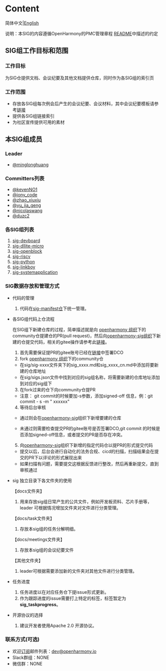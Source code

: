 # 	Content

简体中文|[English](./README.en.md)

说明：本SIG的内容遵循OpenHarmony的PMC管理章程 [README](/zh/pmc.md)中描述的约定

## SIG组工作目标和范围

### 工作目标

为SIG仓提供文档、会议纪要及其他文档提供仓库，同时作为各SIG组的索引页

### 工作范围

* 存放各SIG组每次例会后产生的会议纪要、会议材料，其中会议纪要模板请参考[链接](https://gitee.com/openharmony/community/tree/master/sig/sig-template/meetings)
* 提供各SIG组链接索引
* 为社区宣传提供可用的素材

## 本SIG组成员

### Leader

- [@minglonghuang ](https://gitee.com/minglonghuang)

### Committers列表

- [@kevenNO1](https://gitee.com/kevenNO1)
- [@jony_code](https://gitee.com/jony_code)
- [@zhao_xiuxiu](https://gitee.com/zhao_xiuxiu)
- [@yu_jia_geng](https://gitee.com/yu_jia_geng)
- [@nicolaswang](https://gitee.com/nicolaswang)
- [@duzc2](https://gitee.com/duzc2)

###  各SIG组列表

1. [sig-devboard](https://gitee.com/openharmony/community/blob/master/sig/sig-devboard/sig_devboard.md)
2. [sig-dllite-micro](https://gitee.com/openharmony/community/blob/master/sig/sig-dllite-micro/sig_dllite_micro.md)
3. [sig-openblock](https://gitee.com/openharmony/community/blob/master/sig/sig-openblock/sig_openblock.md)
4. [sig-riscv](https://gitee.com/openharmony/community/blob/master/sig/sig-riscv/sig-riscv.md)
5. [sig-python](https://gitee.com/openharmony/community/blob/master/sig/sig-python/sig-python_cn.md)
6. [sig-linkboy](https://gitee.com/openharmony/community/blob/master/sig/sig-linkboy/sig_linkboy_cn.md)
7. [sig-systemapplication]( https://gitee.com/openharmony/community/blob/master/sig/sig-systemapplications/sig_systemapplications_cn.md)

### SIG数据存放和管理方式
* 代码的管理
  1. 代码在[sig-manifest仓](https://gitee.com/openharmony-sig/manifest)下统一管理。
  
* 各SIG组代码上仓流程

  在SIG组下新建仓库的过程，简单描述就是向 [openharmony 组织](https://gitee.com/openharmony)下的community仓提建仓的PR(pull request)，然后向[openharmony-sig组织](https://gitee.com/openharmony-sig)下新建的仓提交代码，相关的gitee操作请参考此[链接](https://gitee.com/help/articles/4128#article-header0)。

  1. 首先需要保证提PR的gitee账号已经在[链接](https://dco.openharmony.io/sign/Z2l0ZWUlMkZvcGVuX2hhcm1vbnk=)中签署DCO
  2. fork [openharmony 组织](https://gitee.com/openharmony)下的community仓

    * 在sig/sig-xxxx文件夹下的sig_xxxx.md和sig_xxxx_cn.md中添加将要新建的仓库地址
    * 在sig/sigs.json文件中找到对应的sig组名称，将需要新建的仓库地址添加到对应的sig组下
  3. 在fork过来的仓下向community仓提PR
    * 注意： git commit的时候要加-s参数，添加signed-off 信息，例：git commit - s  -m " xxxxxx"
  4. 等待后台审核

    * 通过则会在[openharmony-sig](https://gitee.com/openharmony-sig)组织下新增要建的仓库

    * 未通过则需要检查提交PR的gitee账号是否签署DCO,git commit  的时候是否添加signed-off信息，或者提交的PR是否存在冲突。

  5. 向[openharmony-sig](https://gitee.com/openharmony-sig)组织下新增的指定代码仓以提PR的形式提交代码

    * 提交以后，后台会进行自动化的法务合规、cicd的扫描，扫描结果会在提交的PR下以评论的形式展现出来
    * 如果扫描有问题，需要提交这根据反馈进行整改，然后再重新提交，直到审核通过
* sig 独立目录下各文件夹的使用

  【docs文件夹】

  1. 用来存放sig组日常产生的公共文件，例如开发板资料、芯片手册等，leader 可根据情况增加文件夹对文件进行分类管理。

  【docs/task文件夹】

  1. 存放本sig组的任务分解明细。

  【docs/meetings文件夹】
  
  1. 存放本sig组的会议纪要文件

  【其他文件夹】

  1. leader可根据需要添加新的文件夹对其他文件进行分类管理。

* 任务进度

  1. 任务进度以在对应任务仓下提issue形式更新。
  1. 作为跟踪进度的issue需要打上特定的标签，标签暂定为 **sig_taskprogress**。

* 开源协议的选择
  1. 建议开发者使用Apache 2.0 开源协议。

### 联系方式(可选)

- 欢迎[订阅](https://lists.openatom.io/postorius/lists/dev.openharmony.io/)邮件列表：dev@openharmony.io
- Slack群组：NONE
- 微信群：NONE
